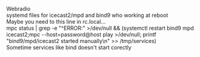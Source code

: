 Webradio  
systemd files for icecast2/mpd and bind9 who working at reboot  
Maybe you need to this line in rc.local...  
mpc status | grep -e "^ERROR:" >/dev/null && (systemctl restart bind9 mpd icecast2;mpc --host=password@host play >/dev/null; printf "bind9/mpd/icecast2 started manually\n" >> /tmp/services)  
Sometime services like bind doesn't start corectly
